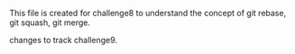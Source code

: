 This file is created for challenge8 to 
understand the concept of
git rebase, git squash, git merge.

changes to track challenge9.